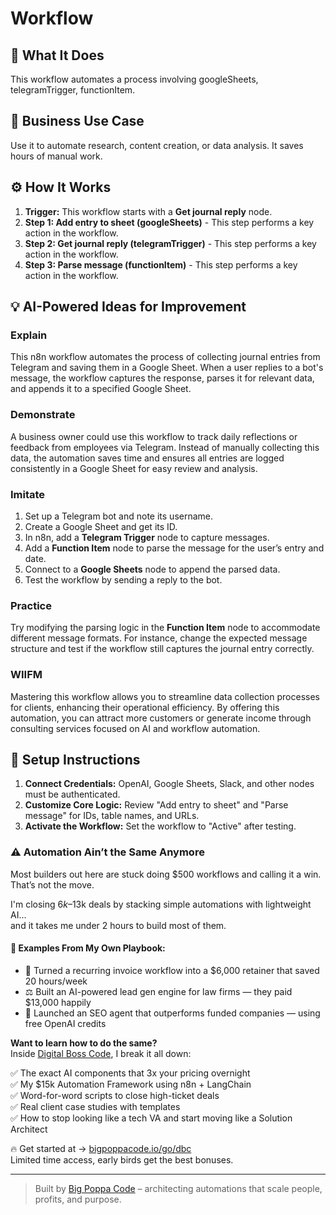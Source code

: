 # Workflow

## 🚀 What It Does
This workflow automates a process involving googleSheets, telegramTrigger, functionItem.

## 💼 Business Use Case
Use it to automate research, content creation, or data analysis. It saves hours of manual work.

## ⚙️ How It Works
1.  **Trigger:** This workflow starts with a **Get journal reply** node.
2. **Step 1: Add entry to sheet (googleSheets)** - This step performs a key action in the workflow.
3. **Step 2: Get journal reply (telegramTrigger)** - This step performs a key action in the workflow.
4. **Step 3: Parse message (functionItem)** - This step performs a key action in the workflow.

## 💡 AI-Powered Ideas for Improvement
### Explain
This n8n workflow automates the process of collecting journal entries from Telegram and saving them in a Google Sheet. When a user replies to a bot's message, the workflow captures the response, parses it for relevant data, and appends it to a specified Google Sheet.

### Demonstrate
A business owner could use this workflow to track daily reflections or feedback from employees via Telegram. Instead of manually collecting this data, the automation saves time and ensures all entries are logged consistently in a Google Sheet for easy review and analysis.

### Imitate
1. Set up a Telegram bot and note its username.
2. Create a Google Sheet and get its ID.
3. In n8n, add a **Telegram Trigger** node to capture messages.
4. Add a **Function Item** node to parse the message for the user’s entry and date.
5. Connect to a **Google Sheets** node to append the parsed data.
6. Test the workflow by sending a reply to the bot.

### Practice
Try modifying the parsing logic in the **Function Item** node to accommodate different message formats. For instance, change the expected message structure and test if the workflow still captures the journal entry correctly.

### WIIFM
Mastering this workflow allows you to streamline data collection processes for clients, enhancing their operational efficiency. By offering this automation, you can attract more customers or generate income through consulting services focused on AI and workflow automation.

## 🔧 Setup Instructions
1. **Connect Credentials:** OpenAI, Google Sheets, Slack, and other nodes must be authenticated.
2. **Customize Core Logic:** Review "Add entry to sheet" and "Parse message" for IDs, table names, and URLs.
3. **Activate the Workflow:** Set the workflow to "Active" after testing.

### ⚠️ Automation Ain’t the Same Anymore

Most builders out here are stuck doing $500 workflows and calling it a win.  
That’s not the move.  

I'm closing $6k–$13k deals by stacking simple automations with lightweight AI...  
and it takes me under 2 hours to build most of them.

#### 🧠 Examples From My Own Playbook:
- 🔁 Turned a recurring invoice workflow into a $6,000 retainer that saved 20 hours/week  
- ⚖️ Built an AI-powered lead gen engine for law firms — they paid $13,000 happily  
- 🚀 Launched an SEO agent that outperforms funded companies — using free OpenAI credits  

**Want to learn how to do the same?**  
Inside [Digital Boss Code](https://bigpoppacode.io/go/dbc), I break it all down:

✅ The exact AI components that 3x your pricing overnight  
✅ My $15k Automation Framework using n8n + LangChain  
✅ Word-for-word scripts to close high-ticket deals  
✅ Real client case studies with templates  
✅ How to stop looking like a tech VA and start moving like a Solution Architect  

🔥 Get started at → [bigpoppacode.io/go/dbc](https://bigpoppacode.io/go/dbc)  
Limited time access, early birds get the best bonuses.

---
> Built by [Big Poppa Code](https://bigpoppacode.io) – architecting automations that scale people, profits, and purpose.
